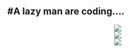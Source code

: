 #A lazy man are coding....
---
<div align="center" margin="auto"> 
  <img src="https://github-readme-stats.vercel.app/api?username=SerendipityR-2022" />
</div>

<div align="center" margin="auto"> 
  <img src="https://github-readme-streak-stats.herokuapp.com/?user=SerendipityR-2022" />
</div>

<div align="center" margin="auto"> 
  <img src="https://github-readme-stats.vercel.app/api/top-langs/?username=SerendipityR-2022" />
</div>

